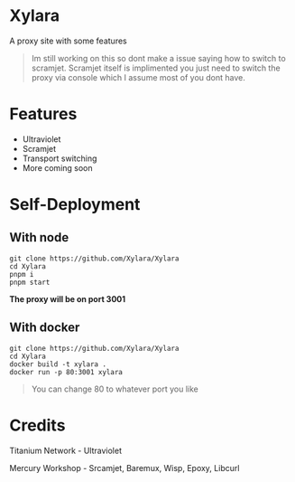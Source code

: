 # Xylara

A proxy site with some features

> Im still working on this so dont make a issue saying how to switch to scramjet. Scramjet itself is implimented you just need to switch the proxy via console which I assume most of you dont have.

# Features

- Ultraviolet
- Scramjet
- Transport switching
- More coming soon

# Self-Deployment

## With node

```
git clone https://github.com/Xylara/Xylara
cd Xylara
pnpm i
pnpm start
```

**The proxy will be on port 3001**

## With docker

```
git clone https://github.com/Xylara/Xylara
cd Xylara
docker build -t xylara .
docker run -p 80:3001 xylara
```
> You can change 80 to whatever port you like

# Credits

Titanium Network - Ultraviolet

Mercury Workshop - Srcamjet, Baremux, Wisp, Epoxy, Libcurl